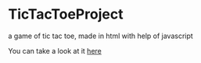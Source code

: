 # TicTacToeProject
a game of tic tac toe, made in html with help of javascript

You can take a look at it [here](https://kaptejnszyma.github.io/TicTacToeProject/)
